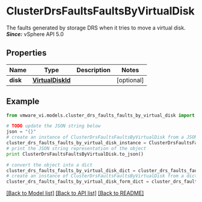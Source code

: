 # ClusterDrsFaultsFaultsByVirtualDisk

The faults generated by storage DRS when it tries to move a virtual disk.  ***Since:*** vSphere API 5.0 

## Properties
Name | Type | Description | Notes
------------ | ------------- | ------------- | -------------
**disk** | [**VirtualDiskId**](VirtualDiskId.md) |  | [optional] 

## Example

```python
from vmware_vi.models.cluster_drs_faults_faults_by_virtual_disk import ClusterDrsFaultsFaultsByVirtualDisk

# TODO update the JSON string below
json = "{}"
# create an instance of ClusterDrsFaultsFaultsByVirtualDisk from a JSON string
cluster_drs_faults_faults_by_virtual_disk_instance = ClusterDrsFaultsFaultsByVirtualDisk.from_json(json)
# print the JSON string representation of the object
print ClusterDrsFaultsFaultsByVirtualDisk.to_json()

# convert the object into a dict
cluster_drs_faults_faults_by_virtual_disk_dict = cluster_drs_faults_faults_by_virtual_disk_instance.to_dict()
# create an instance of ClusterDrsFaultsFaultsByVirtualDisk from a dict
cluster_drs_faults_faults_by_virtual_disk_form_dict = cluster_drs_faults_faults_by_virtual_disk.from_dict(cluster_drs_faults_faults_by_virtual_disk_dict)
```
[[Back to Model list]](../README.md#documentation-for-models) [[Back to API list]](../README.md#documentation-for-api-endpoints) [[Back to README]](../README.md)



